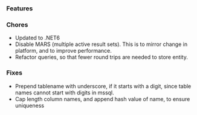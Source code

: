 ### Features


### Chores
- Updated to .NET6
- Disable MARS (multiple active result sets).
  This is to mirror change in platform, and to improve performance.
- Refactor queries, so that fewer round trips are needed to store entity.

### Fixes
- Prepend tablename with underscore, if it starts with a digit, since table names cannot start with digits in mssql.
- Cap length column names, and append hash value of name, to ensure uniqueness